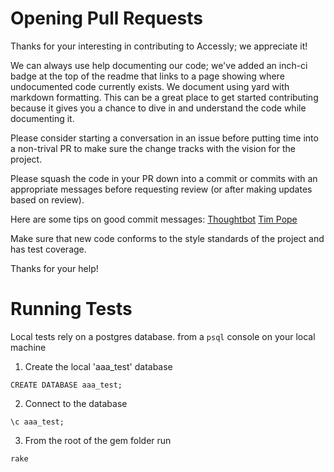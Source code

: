 # Opening Pull Requests

Thanks for your interesting in contributing to Accessly; we appreciate it!

We can always use help documenting our code; we've added an inch-ci badge at the top of the readme that links to a page showing where undocumented code currently exists. We document using yard with markdown formatting.
This can be a great place to get started contributing because it gives you a chance to dive in and understand the code while documenting it.

Please consider starting a conversation in an issue before putting time into a non-trival PR to make sure the change tracks with the vision for the project.

Please squash the code in your PR down into a commit or commits with an appropriate messages before requesting review (or after making updates based on review).

Here are some tips on good commit messages:
[Thoughtbot](https://thoughtbot.com/blog/5-useful-tips-for-a-better-commit-message)
[Tim Pope](https://tbaggery.com/2008/04/19/a-note-about-git-commit-messages.html)

Make sure that new code conforms to the style standards of the project and has test coverage.

Thanks for your help!

# Running Tests

Local tests rely on a postgres database. from a `psql` console on your local machine
1) Create the local 'aaa_test' database
```
CREATE DATABASE aaa_test;
```

2) Connect to the database
```
\c aaa_test;
```

3) From the root of the gem folder run
```
rake
```

